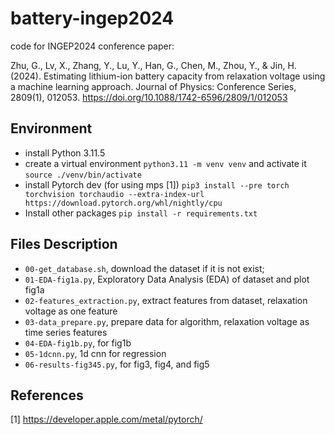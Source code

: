 # battery-ingep2024
code for INGEP2024 conference paper:

Zhu, G., Lv, X., Zhang, Y., Lu, Y., Han, G., Chen, M., Zhou, Y., & Jin, H. (2024). Estimating lithium-ion battery capacity from relaxation voltage using a machine learning approach. Journal of Physics: Conference Series, 2809(1), 012053. https://doi.org/10.1088/1742-6596/2809/1/012053

## Environment
* install Python 3.11.5
* create a virtual environment `python3.11 -m venv venv` and activate it `source ./venv/bin/activate`
* install Pytorch dev (for using mps [1]) `pip3 install --pre torch torchvision torchaudio --extra-index-url https://download.pytorch.org/whl/nightly/cpu`
* Install other packages `pip install -r requirements.txt`

## Files Description
* `00-get_database.sh`, download the dataset if it is not exist;
* `01-EDA-fig1a.py`, Exploratory Data Analysis (EDA) of dataset and plot fig1a
* `02-features_extraction.py`, extract features from dataset, relaxation voltage as one feature
* `03-data_prepare.py`, prepare data for algorithm, relaxation voltage as time series features
* `04-EDA-fig1b.py`, for fig1b
* `05-1dcnn.py`, 1d cnn for regression
* `06-results-fig345.py`, for fig3, fig4, and fig5

## References
[1] https://developer.apple.com/metal/pytorch/



